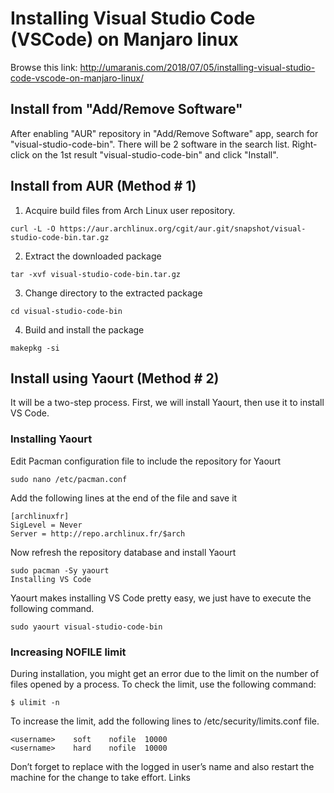 # Installing Visual Studio Code (VSCode) on Manjaro linux

Browse this link: http://umaranis.com/2018/07/05/installing-visual-studio-code-vscode-on-manjaro-linux/

## Install from "Add/Remove Software"

After enabling "AUR" repository in "Add/Remove Software" app, search for "visual-studio-code-bin". There will be 2 software in the search list. Right-click on the 1st result "visual-studio-code-bin" and click "Install".

## Install from AUR (Method # 1)

1. Acquire build files from Arch Linux user repository.
```
curl -L -O https://aur.archlinux.org/cgit/aur.git/snapshot/visual-studio-code-bin.tar.gz
```
2. Extract the downloaded package
```
tar -xvf visual-studio-code-bin.tar.gz
```
3. Change directory to the extracted package
```
cd visual-studio-code-bin
```
4. Build and install the package
```
makepkg -si
```

## Install using Yaourt (Method # 2)

It will be a two-step process. First, we will install Yaourt, then use it to install VS Code.

### Installing Yaourt

Edit Pacman configuration file to include the repository for Yaourt
```
sudo nano /etc/pacman.conf
```
Add the following lines at the end of the file and save it
```
[archlinuxfr]
SigLevel = Never
Server = http://repo.archlinux.fr/$arch
```
Now refresh the repository database and install Yaourt
```
sudo pacman -Sy yaourt
Installing VS Code
```
Yaourt makes installing VS Code pretty easy, we just have to execute the following command.
```
sudo yaourt visual-studio-code-bin
```

### Increasing NOFILE limit

During installation, you might get an error due to the limit on the number of files opened by a process.
To check the limit, use the following command:
```
$ ulimit -n
```
To increase the limit, add the following lines to /etc/security/limits.conf file.
```
<username>    soft    nofile  10000
<username>    hard    nofile  10000
```
Don’t forget to replace <username> with the logged in user’s name and also restart the machine for the change to take effort.
Links
